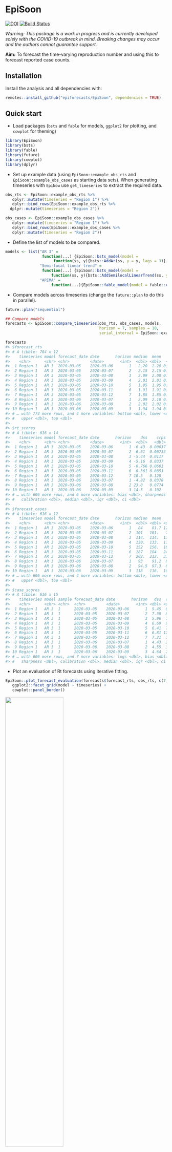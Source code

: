 
# EpiSoon

[![DOI](https://zenodo.org/badge/248311916.svg)](https://zenodo.org/badge/latestdoi/248311916)
[![Build
Status](https://travis-ci.com/epiforecasts/EpiSoon.svg?branch=master)](https://travis-ci.com/epiforecasts/EpiSoon)

*Warning: This package is a work in progress and is currently developed
solely with the COVID-19 outbreak in mind. Breaking changes may occur
and the authors cannot guarantee support.*

**Aim:** To forecast the time-varying reproduction number and using this
to forecast reported case counts.

## Installation

Install the analysis and all dependencies with:

``` r
remotes::install_github("epiforecasts/EpiSoon", dependencies = TRUE)
```

## Quick start

  - Load packages (`bsts` and `fable` for models, `ggplot2` for
    plotting, and `cowplot` for theming)

<!-- end list -->

``` r
library(EpiSoon)
library(bsts)
library(fable)
library(future)
library(cowplot)
library(dplyr)
```

  - Set up example data (using `EpiSoon::example_obs_rts` and
    `EpiSoon::example_obs_cases` as starting data sets). When generating
    timeseries with `EpiNow` use `get_timeseries` to extract the
    required data.

<!-- end list -->

``` r
obs_rts <- EpiSoon::example_obs_rts %>%
   dplyr::mutate(timeseries = "Region 1") %>%
   dplyr::bind_rows(EpiSoon::example_obs_rts %>%
  dplyr::mutate(timeseries = "Region 2"))

obs_cases <- EpiSoon::example_obs_cases %>%
   dplyr::mutate(timeseries = "Region 1") %>%
   dplyr::bind_rows(EpiSoon::example_obs_cases %>%
   dplyr::mutate(timeseries = "Region 2"))
```

  - Define the list of models to be compared.

<!-- end list -->

``` r
models <- list("AR 3" =
                function(...) {EpiSoon::bsts_model(model =
                     function(ss, y){bsts::AddAr(ss, y = y, lags = 3)}, ...)},
               "Semi-local linear trend" =
                function(...) {EpiSoon::bsts_model(model =
                    function(ss, y){bsts::AddSemilocalLinearTrend(ss, y = y)}, ...)},
               "ARIMA" = 
                    function(...){EpiSoon::fable_model(model = fable::ARIMA(y ~ time), ...)})
```

  - Compare models across timeseries (change the `future::plan` to do
    this in parallel).

<!-- end list -->

``` r
future::plan("sequential")

## Compare models
forecasts <- EpiSoon::compare_timeseries(obs_rts, obs_cases, models,
                                         horizon = 7, samples = 10,
                                         serial_interval = EpiSoon::example_serial_interval)

forecasts
#> $forecast_rts
#> # A tibble: 784 x 12
#>    timeseries model forecast_date date       horizon median  mean     sd
#>    <chr>      <chr> <chr>         <date>       <int>  <dbl> <dbl>  <dbl>
#>  1 Region 1   AR 3  2020-03-05    2020-03-06       1   2.20  2.20 0.0422
#>  2 Region 1   AR 3  2020-03-05    2020-03-07       2   2.15  2.15 0.0382
#>  3 Region 1   AR 3  2020-03-05    2020-03-08       3   2.09  2.08 0.0611
#>  4 Region 1   AR 3  2020-03-05    2020-03-09       4   2.01  2.01 0.0541
#>  5 Region 1   AR 3  2020-03-05    2020-03-10       5   1.95  1.95 0.0331
#>  6 Region 1   AR 3  2020-03-05    2020-03-11       6   1.91  1.91 0.0444
#>  7 Region 1   AR 3  2020-03-05    2020-03-12       7   1.85  1.85 0.0375
#>  8 Region 1   AR 3  2020-03-06    2020-03-07       1   2.09  2.10 0.0364
#>  9 Region 1   AR 3  2020-03-06    2020-03-08       2   2.02  2.02 0.0158
#> 10 Region 1   AR 3  2020-03-06    2020-03-09       3   1.94  1.94 0.0261
#> # … with 774 more rows, and 4 more variables: bottom <dbl>, lower <dbl>,
#> #   upper <dbl>, top <dbl>
#> 
#> $rt_scores
#> # A tibble: 616 x 14
#>    timeseries model forecast_date date       horizon    dss    crps   logs
#>    <chr>      <chr> <chr>         <date>       <int>  <dbl>   <dbl>  <dbl>
#>  1 Region 1   AR 3  2020-03-05    2020-03-06       1 -6.43  0.00837 -2.50 
#>  2 Region 1   AR 3  2020-03-05    2020-03-07       2 -6.61  0.00733 -2.74 
#>  3 Region 1   AR 3  2020-03-05    2020-03-08       3 -5.44  0.0117  -2.43 
#>  4 Region 1   AR 3  2020-03-05    2020-03-09       4 -5.16  0.0337   1.22 
#>  5 Region 1   AR 3  2020-03-05    2020-03-10       5 -0.766 0.0601  -0.295
#>  6 Region 1   AR 3  2020-03-05    2020-03-11       6  0.361 0.0853   0.418
#>  7 Region 1   AR 3  2020-03-05    2020-03-12       7 10.5   0.128   15.8  
#>  8 Region 1   AR 3  2020-03-06    2020-03-07       1 -4.82  0.0378   0.634
#>  9 Region 1   AR 3  2020-03-06    2020-03-08       2 23.8   0.0774  25.4  
#> 10 Region 1   AR 3  2020-03-06    2020-03-09       3 14.5   0.102    7.65 
#> # … with 606 more rows, and 6 more variables: bias <dbl>, sharpness <dbl>,
#> #   calibration <dbl>, median <dbl>, iqr <dbl>, ci <dbl>
#> 
#> $forecast_cases
#> # A tibble: 616 x 12
#>    timeseries model forecast_date date       horizon median  mean    sd
#>    <chr>      <chr> <chr>         <date>       <int>  <dbl> <dbl> <dbl>
#>  1 Region 1   AR 3  2020-03-05    2020-03-06       1   84    81.7 12.0 
#>  2 Region 1   AR 3  2020-03-05    2020-03-07       2  101   101.   7.16
#>  3 Region 1   AR 3  2020-03-05    2020-03-08       3  114.  114.  13.8 
#>  4 Region 1   AR 3  2020-03-05    2020-03-09       4  130.  133.  17.5 
#>  5 Region 1   AR 3  2020-03-05    2020-03-10       5  152   156.  18.0 
#>  6 Region 1   AR 3  2020-03-05    2020-03-11       6  187   184   24.0 
#>  7 Region 1   AR 3  2020-03-05    2020-03-12       7  202.  212.  33.1 
#>  8 Region 1   AR 3  2020-03-06    2020-03-07       1   93    91.2  8.98
#>  9 Region 1   AR 3  2020-03-06    2020-03-08       2   94.5  97.3  8.71
#> 10 Region 1   AR 3  2020-03-06    2020-03-09       3  118   116.  10.7 
#> # … with 606 more rows, and 4 more variables: bottom <dbl>, lower <dbl>,
#> #   upper <dbl>, top <dbl>
#> 
#> $case_scores
#> # A tibble: 616 x 15
#>    timeseries model sample forecast_date date       horizon   dss  crps
#>    <chr>      <chr> <chr>  <chr>         <date>       <int> <dbl> <dbl>
#>  1 Region 1   AR 3  1      2020-03-05    2020-03-06       1  5.45  6.13
#>  2 Region 1   AR 3  1      2020-03-05    2020-03-07       2  7.38  8.96
#>  3 Region 1   AR 3  1      2020-03-05    2020-03-08       3  5.96  7.5 
#>  4 Region 1   AR 3  1      2020-03-05    2020-03-09       4  6.69  9.02
#>  5 Region 1   AR 3  1      2020-03-05    2020-03-10       5  6.41  7.77
#>  6 Region 1   AR 3  1      2020-03-05    2020-03-11       6  6.81 12.4 
#>  7 Region 1   AR 3  1      2020-03-05    2020-03-12       7  7.21  7.99
#>  8 Region 1   AR 3  1      2020-03-06    2020-03-07       1  4.43  2.98
#>  9 Region 1   AR 3  1      2020-03-06    2020-03-08       2  4.55  3.51
#> 10 Region 1   AR 3  1      2020-03-06    2020-03-09       3  4.64  2.86
#> # … with 606 more rows, and 7 more variables: logs <dbl>, bias <dbl>,
#> #   sharpness <dbl>, calibration <dbl>, median <dbl>, iqr <dbl>, ci <dbl>
```

  - Plot an evaluation of Rt forecasts using iterative
fitting.

<!-- end list -->

``` r
EpiSoon::plot_forecast_evaluation(forecasts$forecast_rts, obs_rts, c(7)) +
   ggplot2::facet_grid(model ~ timeseries) +
   cowplot::panel_border()
```

<img src="man/figures/unnamed-chunk-7-1.png" width="60%" />

  - Plot an evaluation of case forecasts using iterative
fitting

<!-- end list -->

``` r
EpiSoon::plot_forecast_evaluation(forecasts$forecast_cases, obs_cases, c(7)) +
   ggplot2::facet_grid(model ~ timeseries, scales = "free") +
   cowplot::panel_border()
```

<img src="man/figures/unnamed-chunk-8-1.png" width="60%" />

  - Summarise the forecasts by model scored against observed cases

<!-- end list -->

``` r
EpiSoon::summarise_scores(forecasts$case_scores)
#> # A tibble: 27 x 9
#>    score  model      bottom   lower  median    mean   upper     top      sd
#>    <chr>  <chr>       <dbl>   <dbl>   <dbl>   <dbl>   <dbl>   <dbl>   <dbl>
#>  1 bias   AR 3     -1.00e+0 1.00e-1 7.00e-1 4.81e-1 1.00e+0 1.00e+0 6.01e-1
#>  2 bias   ARIMA    -1.00e+0 2.00e-1 8.00e-1 5.37e-1 1.00e+0 1.00e+0 5.79e-1
#>  3 bias   Semi-l…  -1.00e+0 2.00e-1 6.00e-1 4.87e-1 1.00e+0 1.00e+0 5.79e-1
#>  4 calib… AR 3      8.57e-5 8.57e-5 8.57e-5 2.83e-2 1.20e-4 3.16e-1 8.06e-2
#>  5 calib… ARIMA     8.57e-5 8.57e-5 8.57e-5 3.80e-2 2.00e-4 4.12e-1 9.34e-2
#>  6 calib… Semi-l…   8.57e-5 8.57e-5 9.29e-5 7.22e-2 6.04e-3 9.11e-1 2.01e-1
#>  7 ci     AR 3      2.64e+1 5.07e+1 9.99e+1 1.18e+3 2.05e+3 6.79e+3 1.94e+3
#>  8 ci     ARIMA     2.25e+1 4.55e+1 9.51e+1 1.09e+3 2.02e+3 6.14e+3 1.77e+3
#>  9 ci     Semi-l…   2.61e+1 5.30e+1 9.60e+1 1.07e+3 1.76e+3 5.29e+3 1.71e+3
#> 10 crps   AR 3      2.84e+0 6.37e+0 1.66e+1 4.55e+1 7.54e+1 2.03e+2 5.76e+1
#> # … with 17 more rows
```

## Docker

This package was developed in a docker container based on the
`rocker/geospatial` docker image.

To build the docker image run (from the `EpiSoon` directory):

``` bash
docker build . -t episoon
```

To run the docker image
run:

``` bash
docker run -d -p 8787:8787 --name episoon -e USER=episoon -e PASSWORD=episoon episoon
```

The rstudio client can be found on port :8787 at your local machines ip.
The default username:password is epinow:epinow, set the user with -e
USER=username, and the password with - e PASSWORD=newpasswordhere. The
default is to save the analysis files into the user directory.

To mount a folder (from your current working directory - here assumed to
be `tmp`) in the docker container to your local system use the following
in the above docker run command (as given mounts the whole `episoon`
directory to `tmp`).

``` bash
--mount type=bind,source=$(pwd)/tmp,target=/home/EpiSoon
```

To access the command line run the following:

``` bash
docker exec -ti episoon bash
```
